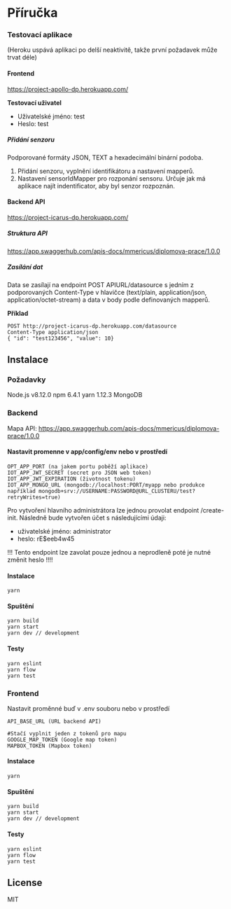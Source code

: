 # Příručka
### Testovací aplikace 
(Heroku uspává aplikaci po delší neaktivitě, takže první požadavek může trvat déle)

#### Frontend
https://project-apollo-dp.herokuapp.com/

**Testovací uživatel**
- Uživatelské jméno: test 
- Heslo: test

##### Přidání senzoru
Podporované formáty JSON, TEXT a hexadecimální binární podoba.

1. Přidání senzoru, vyplnění identifikátoru a nastavení mapperů.
2. Nastavení sensorIdMapper pro rozponání sensoru. Určuje jak má aplikace najít indentificator, aby byl senzor rozpoznán.

#### Backend API 
https://project-icarus-dp.herokuapp.com/

##### Struktura API 
https://app.swaggerhub.com/apis-docs/mmericus/diplomova-prace/1.0.0

##### Zasílání dat
Data se zasílají na endpoint POST APIURL/datasource s jedním z podporovaných Content-Type v hlavičce (text/plain, application/json, application/octet-stream) a data v body podle definovaných mapperů.

**Příklad**
~~~~
POST http://project-icarus-dp.herokuapp.com/datasource
Content-Type application/json
{ "id": "test123456", "value": 10}
~~~~

## Instalace
### Požadavky
Node.js v8.12.0
npm 6.4.1
yarn 1.12.3
MongoDB
### Backend
Mapa API: https://app.swaggerhub.com/apis-docs/mmericus/diplomova-prace/1.0.0
#### Nastavit promenne v app/config/env nebo v prostředí
    OPT_APP_PORT (na jakem portu poběží aplikace)
    IOT_APP_JWT_SECRET (secret pro JSON web token)
    IOT_APP_JWT_EXPIRATION (životnost tokenu)
    IOT_APP_MONGO_URL (mongodb://localhost:PORT/myapp nebo produkce například mongodb+srv://USERNAME:PASSWORD@URL_CLUSTERU/test?retryWrites=true) 

Pro vytvoření hlavního administrátora lze jednou provolat endpoint /create-init. Následně bude vytvořen účet s následujícími údaji:

- uživatelské jméno: administrator                                                                                                           
- heslo: rE$eeb4w45

!!! Tento endpoint lze zavolat pouze jednou a neprodleně poté je nutné změnit heslo !!!!

#### Instalace 
    yarn
#### Spuštění
    yarn build
    yarn start
    yarn dev // development
#### Testy
    yarn eslint
    yarn flow
    yarn test

### Frontend
Nastavit proměnné buď v .env souboru nebo v prostředí
   
    API_BASE_URL (URL backend API)
    
    #Stačí vyplnit jeden z tokenů pro mapu
    GOOGLE_MAP_TOKEN (Google map token)
    MAPBOX_TOKEN (Mapbox token)

#### Instalace 
    yarn
#### Spuštění
    yarn build
    yarn start
    yarn dev // development
#### Testy
    yarn eslint
    yarn flow
    yarn test
License
----

MIT

